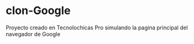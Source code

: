 # clon-Google
Proyecto creado en Tecnolochicas Pro simulando la pagina principal del navegador de Google
